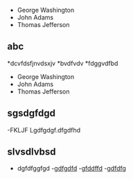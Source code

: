 - George Washington
- John Adams
- Thomas Jefferson
## abc

*dcvfdsfjnvdsxjv
*bvdfvdv
*fdggvdfbd
- George Washington
- John Adams
- Thomas Jefferson


## sgsdgfdgd
-FKLJF Lgdfgdgf.dfgdfhd

## slvsdlvbsd
- dgfdfggfgd
-[gdfgdfd](www.google.com)
-[gfddffd](www.yahoo.com)
-[gdfdfg](www.yahoo.com)

